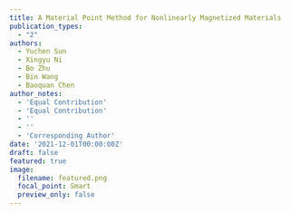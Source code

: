 ```yaml
---
title: A Material Point Method for Nonlinearly Magnetized Materials
publication_types:
  - "2"
authors:
  - Yuchen Sun
  - Xingyu Ni
  - Bo Zhu
  - Bin Wang
  - Baoquan Chen
author_notes:
  - 'Equal Contribution'
  - 'Equal Contribution'
  - ''
  - ''
  - 'Corresponding Author'
date: '2021-12-01T00:00:00Z'
draft: false
featured: true
image:
  filename: featured.png
  focal_point: Smart
  preview_only: false
---
```

